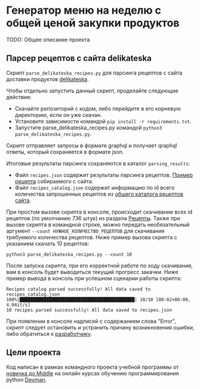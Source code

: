 # Генератор меню на неделю с общей ценой закупки продуктов

TODO: Общее описание проекта

## Парсер рецептов с сайта delikateska

Скрипт `parse_delikateska_recipes.py` для парсинга рецептов с сайта доставки продуктов [delikateska](https://www.delikateska.ru/).

Чтобы отдельно запустить данный скрипт, проделайте следующие действия:
- Скачайте репозиторий с кодом, либо перейдите в его корневую директорию, если он уже скачан.
- Установите зависимости командой `pip install -r requirements.txt`.
- Запустите parse_delikateska_recipes.py командой `python3 parse_delikateska_recipes.py`.

Скрипт отправляет запросы в формате graphql и получает qraphql ответы, который сохраняется в формате json.

Итоговые результаты парсинга сохраняются в каталог `parsing_results`:
-  Файл `recipes.json` содержит результаты парсинга рецептов. [Пример рецепта](https://www.delikateska.ru/recipes/zapechennaya-noga-yagnenka-s-myatnym-sousom-3799)  собираемого с сайта.
-  Файл `recipes_catalog.json` содержит информацию по id всего количества запрошенных рецептов из [общего каталога рецептов сайта](https://www.delikateska.ru/recipes).

При простом вызове скрипта в консоле, происходит скачивание всех id рецептов (по умолчанию 736 штук) из раздела [Рецепты](https://www.delikateska.ru/recipes). Также при вызове скрипта в командной строке, можно передать необязательный аргумент `--count НУЖНОЕ_КОЛИЧЕСТВО_РЕЦЕПТОВ` для скачивания требуемого количества рецептов. Ниже пример вызова скрипта с указанием скачать 10 рецептов:

`python3 parse_delikateska_recipes.py --count 10`

После запуска скрипта, при его корректной работе по ходу скачивания, вам в консоль будет выводиться текущий прогресс закачки. Ниже пример вывода в консоль при успешном сценарии работы скрипта:
```
Recipes catalog parsed successfully! All data saved to recipes_catalog.json
100%|███████████████████████████████████████████| 10/10 [00:02<00:00,  4.04it/s]
10 recipes parsed successfully! All data saved to recipes.json
```
При появлении в консоле надписей с содержанием слова "Error", скрипт следует остановить и устранить причину возникновения ошибки, либо обратиться к [разработчику](https://github.com/rimprog).

## Цели проекта

Код написан в рамках командного проекта учебной программы от [новичка до Middle](https://dvmn.org/t/middle-python-dev-before-you-finish-the-course/) на онлайн курсах обучению программирования python [Devman](https://dvmn.org/).
